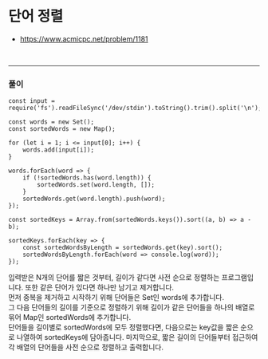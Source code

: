 # 단어 정렬
- https://www.acmicpc.net/problem/1181
<br>

---
### 풀이
```
const input = require('fs').readFileSync('/dev/stdin').toString().trim().split('\n');

const words = new Set();
const sortedWords = new Map();

for (let i = 1; i <= input[0]; i++) {
    words.add(input[i]);
}

words.forEach(word => {
    if (!sortedWords.has(word.length)) {
        sortedWords.set(word.length, []);
    }
    sortedWords.get(word.length).push(word);
});

const sortedKeys = Array.from(sortedWords.keys()).sort((a, b) => a - b);

sortedKeys.forEach(key => {
    const sortedWordsByLength = sortedWords.get(key).sort();
    sortedWordsByLength.forEach(word => console.log(word));
});        
```
입력받은 N개의 단어를 짧은 것부터, 길이가 같다면 사전 순으로 정렬하는 프로그램입니다. 또한 같은 단어가 있다면 하나만 남기고 제거합니다.<br>
먼저 중복을 제거하고 시작하기 위해 단어들은 Set인 words에 추가합니다.<br>
그 다음 단어들의 길이를 기준으로 정렬하기 위해 길이가 같은 단어들을 하나의 배열로 묶어 Map인 sortedWords에 추가합니다.<br>
단어들을 길이별로 sortedWords에 모두 정렬했다면, 다음으로는 key값을 짧은 순으로 나열하여 sortedKeys에 담아줍니다.
마지막으로, 짧은 길이의 단어들부터 접근하여 각 배열의 단어들을 사전 순으로 정렬하고 출력합니다.